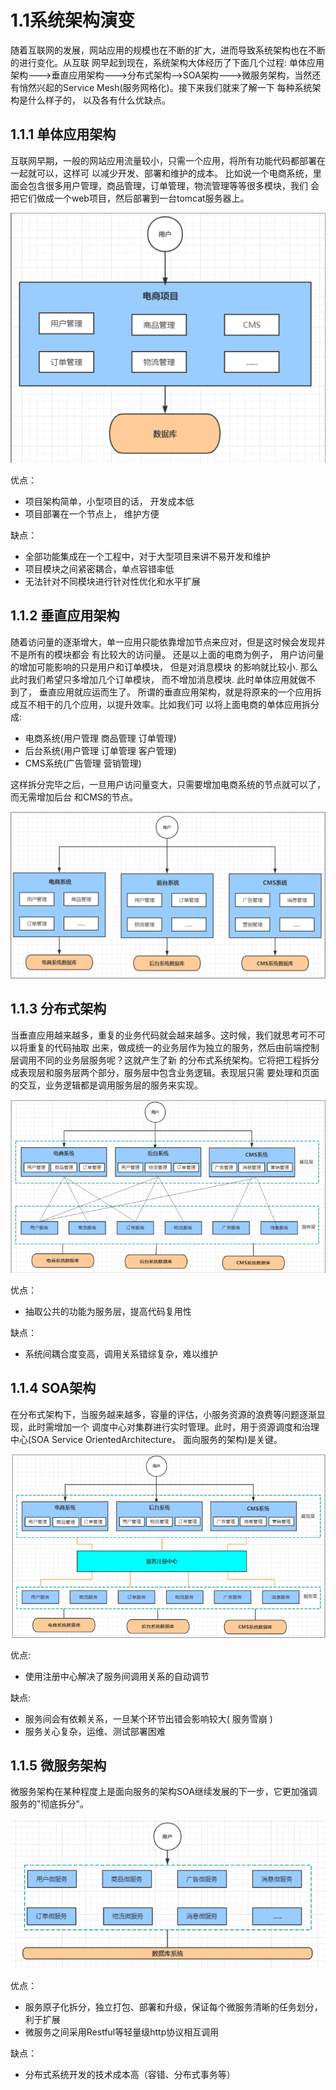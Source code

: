 # 1.1系统架构演变

随着互联网的发展，网站应用的规模也在不断的扩大，进而导致系统架构也在不断的进行变化。从互联 网早起到现在，系统架构大体经历了下面几个过程: 单体应用架构--->垂直应用架构--->分布式架构——>SOA架构--->微服务架构，当然还有悄然兴起的Service Mesh(服务网格化)。接下来我们就来了解一下 每种系统架构是什么样子的， 以及各有什么优缺点。

## 1.1.1 单体应用架构

互联网早期，一般的网站应用流量较小，只需一个应用，将所有功能代码都部署在一起就可以，这样可 以减少开发、部署和维护的成本。 比如说一个电商系统，里面会包含很多用户管理，商品管理，订单管理，物流管理等等很多模块，我们 会把它们做成一个web项目，然后部署到一台tomcat服务器上。

<img src="../.gitbook/assets/image (32).png" alt="" data-size="original">

优点：&#x20;

* 项目架构简单，小型项目的话， 开发成本低
* 项目部署在一个节点上， 维护方便

缺点：&#x20;

* 全部功能集成在一个工程中，对于大型项目来讲不易开发和维护
* 项目模块之间紧密耦合，单点容错率低
* 无法针对不同模块进行针对性优化和水平扩展

## 1.1.2 垂直应用架构

随着访问量的逐渐增大，单一应用只能依靠增加节点来应对，但是这时候会发现并不是所有的模块都会 有比较大的访问量。 还是以上面的电商为例子， 用户访问量的增加可能影响的只是用户和订单模块， 但是对消息模块 的影响就比较小. 那么此时我们希望只多增加几个订单模块， 而不增加消息模块. 此时单体应用就做不 到了， 垂直应用就应运而生了。 所谓的垂直应用架构，就是将原来的一个应用拆成互不相干的几个应用，以提升效率。比如我们可 以将上面电商的单体应用拆分成:&#x20;

* 电商系统(用户管理 商品管理 订单管理)&#x20;
* 后台系统(用户管理 订单管理 客户管理)&#x20;
* CMS系统(广告管理 营销管理)&#x20;

这样拆分完毕之后，一旦用户访问量变大，只需要增加电商系统的节点就可以了，而无需增加后台 和CMS的节点。

![](<../.gitbook/assets/image (23) (1).png>)

## 1.1.3 分布式架构

当垂直应用越来越多，重复的业务代码就会越来越多。这时候，我们就思考可不可以将重复的代码抽取 出来，做成统一的业务层作为独立的服务，然后由前端控制层调用不同的业务层服务呢？这就产生了新 的分布式系统架构。它将把工程拆分成表现层和服务层两个部分，服务层中包含业务逻辑。表现层只需 要处理和页面的交互，业务逻辑都是调用服务层的服务来实现。

![](<../.gitbook/assets/image (7).png>)

优点： &#x20;

* 抽取公共的功能为服务层，提高代码复用性

缺点：&#x20;

* 系统间耦合度变高，调用关系错综复杂，难以维护

## 1.1.4 SOA架构

在分布式架构下，当服务越来越多，容量的评估，小服务资源的浪费等问题逐渐显现，此时需增加一个 调度中心对集群进行实时管理。此时，用于资源调度和治理中心(SOA Service OrientedArchitecture， 面向服务的架构)是关键。

![](<../.gitbook/assets/image (21).png>)

优点:&#x20;

* 使用注册中心解决了服务间调用关系的自动调节

&#x20;缺点:&#x20;

* 服务间会有依赖关系，一旦某个环节出错会影响较大( 服务雪崩 )
* &#x20;服务关心复杂，运维、测试部署困难

## 1.1.5 微服务架构

微服务架构在某种程度上是面向服务的架构SOA继续发展的下一步，它更加强调服务的"彻底拆分"。

![](<../.gitbook/assets/image (15).png>)

优点：&#x20;

* 服务原子化拆分，独立打包、部署和升级，保证每个微服务清晰的任务划分，利于扩展
* 微服务之间采用Restful等轻量级http协议相互调用

缺点：&#x20;

* 分布式系统开发的技术成本高（容错、分布式事务等）

